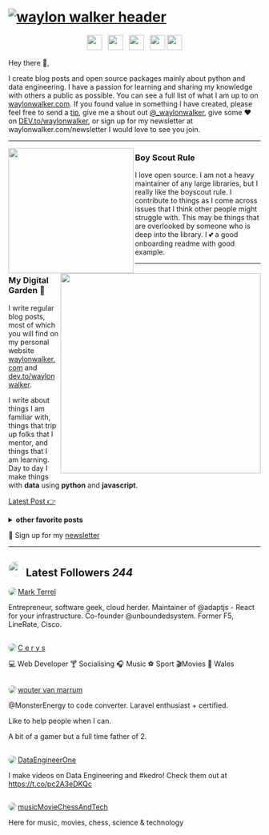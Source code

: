 # [![waylon walker header](https://raw.githubusercontent.com/WaylonWalker/WaylonWalker/main/icon/gh-bannner-light.png)](https://waylonwalker.com)
<p align='center'>
<a href="https://dev.to/waylonwalker"><img height="30" src="https://raw.githubusercontent.com/WaylonWalker/WaylonWalker/main/icon/dev.png"></a>&nbsp;&nbsp;
<a href="https://twitter.com/_waylonwalker"><img height="30" src="https://github.com/WaylonWalker/WaylonWalker/blob/main/icon/twitter.png?raw=true"></a>&nbsp;&nbsp;
<a href="https://instagram.com/_waylonwalker"><img height="30" src="https://github.com/WaylonWalker/WaylonWalker/blob/main/icon/instagram.jpg?raw=true"></a>&nbsp;&nbsp;
<a href="https://www.buymeacoffee.com/bBdtMQO"><img height="30" src="https://github.com/WaylonWalker/WaylonWalker/blob/main/icon/by-me-a-coffee.png?raw=true"></a>
<a href="https://www.linkedin.com/in/waylonwalker/"><img height="30" src="https://github.com/WaylonWalker/WaylonWalker/blob/main/icon/linkedin.png?raw=true"></a>
</p>

Hey there 👋,

I create blog posts and open source packages mainly about python and data engineering.  I have a passion for learning and sharing my knowledge with others a public as possible.  You can see a full list of what I am up to on [waylonwalker.com](waylonwalker.com).  If you found value in something I have created, please feel free to send a [tip](https://www.buymeacoffee.com/bBdtMQO), give me a shout out [@_waylonwalker](https://twitter.com/_waylonwalker), give some ♥ on [DEV.to/waylonwalker](https://dev.to/waylonwalker), or sign up for my newsletter  at waylonwalker.com/newsletter  I would love to see you join.
 
  ---
 
 <p>
  <img width="250" align='left' src="https://github.com/WaylonWalker/WaylonWalker/blob/main/icon/hacktoberfest.png?raw=true">
</p>
 
### Boy Scout Rule

I love open source.  I am not a heavy maintainer of any large libraries, but I really like the boyscout rule.  I contribute to things as I come across issues that I think other people might struggle with.  This may be things that are overlooked by someone who is deep into the library.  I 💕 a good onboarding readme with good example.

 ---

<p>
  <a href="https://waylonwalker.com/latest"><img width="400" align='right' src="https://waylonwalker.com/latest.png?raw=true"></a>
</p>

### My Digital Garden 🌱

I write regular blog posts, most of which you will find on my personal website [waylonwalker.com](https://waylonwalker.com) and [dev.to/waylonwalker](https://dev.to/waylonwalker).

I write about things I am familiar with, things that trip up folks that I mentor, and things that I am learning.  Day to day I make things with **data** using **python** and **javascript**. 

[Latest Post 👉](https://waylonwalker.com/latest)

<details>
 <summary><strong>other favorite posts</strong></summary>
 <a href="https://waylonwalker.com/blog/eight-years-cat/"><img width="400" src="https://waylonwalker.com/eight-years-cat.png?raw=true"></a>
 <a href="https://waylonwalker.com/blog/keyboard-driven-vscode/"><img width="400" src="https://waylonwalker.com/alt%20b.png?raw=true"></a>
 <a href="https://waylonwalker.com/blog/what-are-github-actions/"><img width="400" src="https://waylonwalker.com/what-are-github-actions.png?raw=true"></a>
 
</details>

💌 Sign up for my [newsletter](https://waylonwalker.com/newsletter/)

---

## <img height="30" style="border-radius:50%" src="https://github.com/WaylonWalker/WaylonWalker/blob/main/icon/twitter.png?raw=true"> Latest Followers _244_

<a href='https://twitter.com/MarkTerrel'>
  <img style="border-radius:50%" align="left" src='https://pbs.twimg.com/profile_images/515190422629392386/jA5r-jHa_normal.jpeg' />
</a>

<a href='https://twitter.com/MarkTerrel'>
    Mark Terrel
</a>

Entrepreneur, software geek, cloud herder. Maintainer of @adaptjs - React for your infrastructure. Co-founder @unboundedsystem. Former F5, LineRate, Cisco.

<h2></h2><a href='https://twitter.com/cerysgibbins'>
  <img style="border-radius:50%" align="left" src='https://pbs.twimg.com/profile_images/1273146022643077120/2ByX6mzh_normal.jpg' />
</a>

<a href='https://twitter.com/cerysgibbins'>
    C e r y s
</a>

💻 Web Developer 🍸 Socialising 🎧 Music ⚽️ Sport 🎬Movies 🏴󠁧󠁢󠁷󠁬󠁳󠁿 Wales

<h2></h2><a href='https://twitter.com/wottavm'>
  <img style="border-radius:50%" align="left" src='https://pbs.twimg.com/profile_images/1238844349829582849/UwGDSQug_normal.jpg' />
</a>

<a href='https://twitter.com/wottavm'>
    wouter van marrum
</a>

@MonsterEnergy to code converter. 
Laravel enthusiast + certified.

Like to help people when I can.

A bit of a gamer but a full time father of 2.

<h2></h2><a href='https://twitter.com/DataEngineerOne'>
  <img style="border-radius:50%" align="left" src='https://pbs.twimg.com/profile_images/1257122846548963333/nSamYF8p_normal.png' />
</a>

<a href='https://twitter.com/DataEngineerOne'>
    DataEngineerOne
</a>

I make videos on Data Engineering and #kedro! Check them out at https://t.co/pc2A3eDKQc

<h2></h2><a href='https://twitter.com/movieChessTech'>
  <img style="border-radius:50%" align="left" src='https://pbs.twimg.com/profile_images/1210796823415148546/ZyNfj_v1_normal.jpg' />
</a>

<a href='https://twitter.com/movieChessTech'>
    musicMovieChessAndTech
</a>

Here for music, movies, chess, science & technology

<h2></h2>

<p align='center'>
<!-- <img align='center' src="https://visitor-badge.glitch.me/badge?page_id=waylonwalker.visitor-badge"> -->
 <p/>
